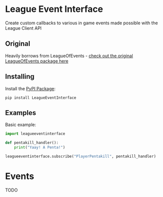 League Event Interface
================

Create custom callbacks to various in game events made possible with the League Client API

## Original
Heavily borrows from LeagueOfEvents - [check out the original LeagueOfEvents package here](https://pypi.org/project/LeagueOfEvents/)

## Installing

Install the [PyPI Package](https://pypi.org/project/LeagueEventInterface/):

    pip install LeagueEventInterface

## Examples
Basic example:
```py
import leagueeventinterface

def pentakill_handler():
    print("Yaay! A Penta!")

leagueeventinterface.subscribe("PlayerPentakill", pentakill_handler)
```

# Events
TODO

